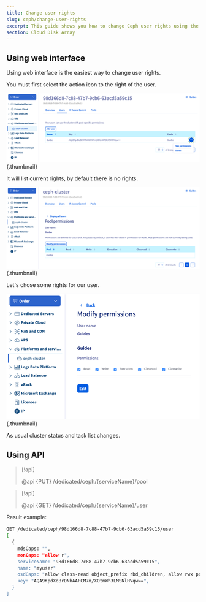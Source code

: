 ```yaml
---
title: Change user rights
slug: ceph/change-user-rights
excerpt: This guide shows you how to change Ceph user rights using the web interface.
section: Cloud Disk Array
---
```



## Using web interface
Using web interface is the easiest way to change user rights.

You must first select the action icon to the right of the user.


![Ceph users](images/ceph-user-edit-1.png){.thumbnail}

It will list current rights, by default there is no rights.


![Ceph pool creation](images/ceph-user-edit-2.png){.thumbnail}

Let's chose some rights for our user.


![Ceph pool creation](images/ceph-user-edit-3.png){.thumbnail}

As usual cluster status and task list changes.


## Using API

> [!api]
>
> @api {PUT} /dedicated/ceph/{serviceName}/pool
> 

> [!api]
>
> @api {GET} /dedicated/ceph/{serviceName}/user
> 
Result example:


```bash
GET /dedicated/ceph/98d166d8-7c88-47b7-9cb6-63acd5a59c15/user
[
  {
    mdsCaps: "",
    monCaps: "allow r",
    serviceName: "98d166d8-7c88-47b7-9cb6-63acd5a59c15",
    name: "myuser"
    osdCaps: "allow class-read object_prefix rbd_children, allow rwx pool=mypool",
    key: "AQA9KpdXoBrDNhAAFCM7m/XOtmWh3LMSNlHVqw==",
  }
]
```
